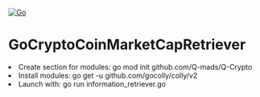 [![Go](https://github.com/JonanOribe/Coin_Market_Retriever/actions/workflows/go.yml/badge.svg?branch=main)](https://github.com/JonanOribe/Coin_Market_Retriever/actions/workflows/go.yml)
# GoCryptoCoinMarketCapRetriever 

<li>Create section for modules: go mod init github.com/Q-mads/Q-Crypto</li>
<li>Install modules: go get -u github.com/gocolly/colly/v2 </li>
<li>Launch with: go run information_retriever.go</li>
